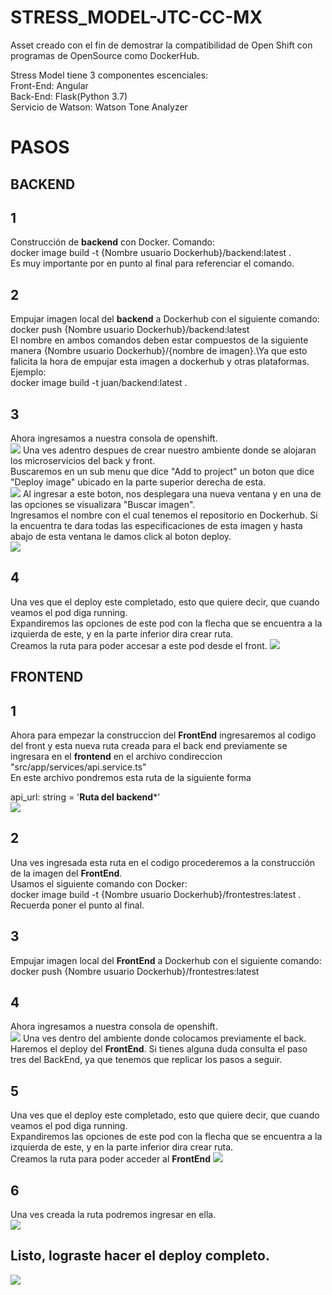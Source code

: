# STRESS_MODEL-JTC-CC-MX
Asset creado con el fin de demostrar la compatibilidad de Open Shift con programas de OpenSource como DockerHub.

Stress Model tiene 3 componentes escenciales:\
Front-End: Angular\
Back-End: Flask(Python 3.7)\
Servicio de Watson: Watson Tone Analyzer

# PASOS
## BACKEND
## 1

Construcción de **backend** con Docker. Comando:\
docker image build -t {Nombre usuario Dockerhub}/backend:latest .\
Es muy importante por en punto al final para referenciar el comando.

## 2

Empujar imagen local del **backend** a Dockerhub con el siguiente comando:\
docker push {Nombre usuario Dockerhub}/backend:latest \
El nombre en ambos comandos deben estar compuestos de la siguiente manera {Nombre usuario Dockerhub}/{nombre de imagen}.\Ya que  esto falicita la hora de empujar esta imagen a dockerhub y otras plataformas.\
Ejemplo:\
docker image build -t juan/backend:latest .

## 3

Ahora ingresamos a nuestra consola de openshift.\
<img src="fotos/abrirTerminal.png">
Una ves adentro despues de crear nuestro ambiente donde se alojaran los microservicios del back y front.\
Buscaremos en un sub menu que dice "Add to project" un boton que dice "Deploy image" ubicado en la parte superior derecha de esta.\
<img src="fotos/deployImage.png">
Al ingresar a este boton, nos desplegara una nueva ventana y en una de las opciones se visualizara "Buscar imagen".\
Ingresamos el nombre con el cual tenemos el repositorio en Dockerhub. Si la encuentra te dara todas las especificaciones de esta imagen y hasta abajo de esta ventana le damos click al boton deploy.\
<img src="fotos/deployImgBotFin.png">

## 4

Una ves que el deploy este completado, esto que quiere decir, que cuando veamos el pod diga running.\
Expandiremos las opciones de este pod con la flecha que se encuentra a la izquierda de este, y en la parte inferior dira crear ruta.\
Creamos la ruta para poder accesar a este pod desde el front.
<img src="fotos/createRoute.png">

## FRONTEND

## 1
Ahora para empezar la construccion del **FrontEnd** ingresaremos al codigo del front y esta nueva ruta creada para el back end previamente se ingresara en el **frontend** en el archivo condireccion "src/app/services/api.service.ts"\
En este archivo pondremos esta ruta de la siguiente forma 

api_url: string = '**********Ruta del backend***********' \
<img src="fotos/ulrFront.png">

## 2

Una ves ingresada esta ruta en el codigo procederemos a la construcción de la imagen del **FrontEnd**.\
Usamos el siguiente comando con Docker:\
docker image build -t {Nombre usuario Dockerhub}/frontestres:latest .\
Recuerda poner el punto al final.

## 3

Empujar imagen local del **FrontEnd** a Dockerhub con el siguiente comando:\
docker push {Nombre usuario Dockerhub}/frontestres:latest 

## 4

Ahora ingresamos a nuestra consola de openshift.\
<img src="fotos/abrirTerminal.png">
Una ves dentro del ambiente donde colocamos previamente el back.\
Haremos el deploy del **FrontEnd**. Si tienes alguna duda consulta el paso tres del BackEnd, ya que tenemos que replicar los pasos a seguir.

## 5

Una ves que el deploy este completado, esto que quiere decir, que cuando veamos el pod diga running.\
Expandiremos las opciones de este pod con la flecha que se encuentra a la izquierda de este, y en la parte inferior dira crear ruta.\
Creamos la ruta para poder acceder al **FrontEnd**
<img src="fotos/createRoute.png">

## 6

Una ves creada la ruta podremos ingresar en ella.\
<img src="fotos/rutaFront.png">

## Listo, lograste hacer el deploy completo.
<img src="fotos/pantallaApp.png">
